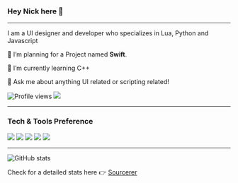 ### Hey Nick here 👋

---

I am a UI designer and developer who specializes in Lua, Python and Javascript
 
 🔭 I’m planning for a Project named **Swift**.
 
 🌱 I’m currently learning C++
 
 💬 Ask me about anything UI related or scripting related!
 
![Profile views](https://gpvc.arturio.dev/ovicular)  <img src="https://img.shields.io/github/followers/ovicular?label=Follow" style=" float:left, margin-right:10px" />

---

### Tech & Tools Preference

<img src="https://img.shields.io/badge/-Node.js-3C873A?style=flat&logo=Node.js&logoColor=white">
<img src="http://img.shields.io/badge/-Git-F1502F?style=flat&logo=git&logoColor=FFFFFF">
<img src="http://img.shields.io/badge/-Github-000000?style=flat&logo=github&logoColor=FFFFFF">
<img src="http://img.shields.io/badge/-VS%20Code-007ACC?style=flat&logo=visual%20studio%20code&logoColor=white">
<img src="http://img.shields.io/badge/-Heroku-430098?style=flat&logo=heroku&logoColor=white">

---

![GitHub stats](https://github-readme-stats.vercel.app/api?username=ovicular&theme=dark&show_icons=true&hide_border=true)

Check for a detailed stats here :point_right: [Sourcerer](https://sourcerer.io/ovicular)
